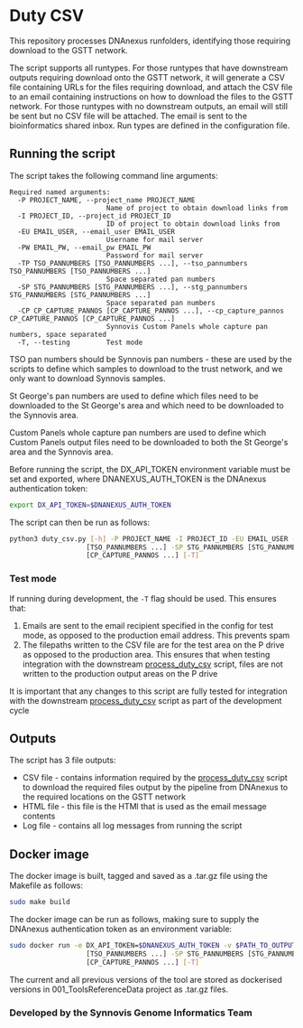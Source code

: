 # Duty CSV

This repository processes DNAnexus runfolders, identifying those requiring download to the GSTT network.

The script supports all runtypes. For those runtypes that have downstream outputs requiring download onto the GSTT network, it will generate a CSV file containing URLs for the files requiring download, and attach the CSV file to an email containing instructions on how to download the files to the GSTT network. For those runtypes with no downstream outputs, an email will still be sent but no CSV file will be attached. The email is sent to the bioinformatics shared inbox. Run types are defined in the configuration file.

## Running the script

The script takes the following command line arguments:

```
Required named arguments:
  -P PROJECT_NAME, --project_name PROJECT_NAME
                        Name of project to obtain download links from
  -I PROJECT_ID, --project_id PROJECT_ID
                        ID of project to obtain download links from
  -EU EMAIL_USER, --email_user EMAIL_USER
                        Username for mail server
  -PW EMAIL_PW, --email_pw EMAIL_PW
                        Password for mail server
  -TP TSO_PANNUMBERS [TSO_PANNUMBERS ...], --tso_pannumbers TSO_PANNUMBERS [TSO_PANNUMBERS ...]
                        Space separated pan numbers
  -SP STG_PANNUMBERS [STG_PANNUMBERS ...], --stg_pannumbers STG_PANNUMBERS [STG_PANNUMBERS ...]
                        Space separated pan numbers
  -CP CP_CAPTURE_PANNOS [CP_CAPTURE_PANNOS ...], --cp_capture_pannos CP_CAPTURE_PANNOS [CP_CAPTURE_PANNOS ...]
                        Synnovis Custom Panels whole capture pan numbers, space separated
  -T, --testing         Test mode
```

TSO pan numbers should be Synnovis pan numbers - these are used by the scripts to define which samples to download to the trust network, and we only want to download Synnovis samples.

St George's pan numbers are used to define which files need to be downloaded to the St George's area and which need to be downloaded to the Synnovis area.

Custom Panels whole capture pan numbers are used to define which Custom Panels output files need to be downloaded to both the St George's area and the Synnovis area.

Before running the script, the DX_API_TOKEN environment variable must be set and exported, where DNANEXUS_AUTH_TOKEN is the DNAnexus authentication token:

```bash
export DX_API_TOKEN=$DNANEXUS_AUTH_TOKEN
```

The script can then be run as follows:

```bash
python3 duty_csv.py [-h] -P PROJECT_NAME -I PROJECT_ID -EU EMAIL_USER -PW EMAIL_PW -TP TSO_PANNUMBERS
                   [TSO_PANNUMBERS ...] -SP STG_PANNUMBERS [STG_PANNUMBERS ...] -CP CP_CAPTURE_PANNOS
                   [CP_CAPTURE_PANNOS ...] [-T]
```

### Test mode

If running during development, the `-T` flag should be used. This ensures that:
1. Emails are sent to the email recipient specified in the config for test mode, as opposed to the production email address. This prevents spam
2. The filepaths written to the CSV file are for the test area on the P drive as opposed to the production area. This ensures that when testing integration with the downstream [process_duty_csv](https://github.com/moka-guys/Automate_Duty_Process_CSV) script, files are not written to the production output areas on the P drive

It is important that any changes to this script are fully tested for integration with the downstream [process_duty_csv](https://github.com/moka-guys/Automate_Duty_Process_CSV) script as part of the development cycle

## Outputs

The script has 3 file outputs:
* CSV file - contains information required by the [process_duty_csv](https://github.com/moka-guys/Automate_Duty_Process_CSV) script to download the required files output by the pipeline from DNAnexus to the required locations on the GSTT network
* HTML file - this file is the HTMl that is used as the email message contents
* Log file - contains all log messages from running the script

## Docker image

The docker image is built, tagged and saved as a .tar.gz file using the Makefile as follows:

```bash
sudo make build
```

The docker image can be run as follows, making sure to supply the DNAnexus authentication token as an environment variable:

```bash
sudo docker run -e DX_API_TOKEN=$DNANEXUS_AUTH_TOKEN -v $PATH_TO_OUTPUTS:/outputs seglh/duty_csv:$TAG [-h] -P PROJECT_NAME -I PROJECT_ID -EU EMAIL_USER -PW EMAIL_PW -TP TSO_PANNUMBERS
                   [TSO_PANNUMBERS ...] -SP STG_PANNUMBERS [STG_PANNUMBERS ...] -CP CP_CAPTURE_PANNOS
                   [CP_CAPTURE_PANNOS ...] [-T]
```

The current and all previous versions of the tool are stored as dockerised versions in 001_ToolsReferenceData project as .tar.gz files.

### Developed by the Synnovis Genome Informatics Team
